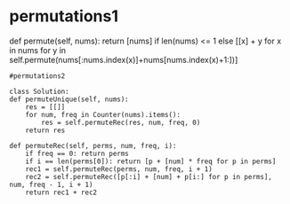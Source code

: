 # permutations1

def permute(self, nums):
    return [nums] if len(nums) <= 1 else [[x] + y for x in nums for y in self.permute(nums[:nums.index(x)]+nums[nums.index(x)+1:])]
    
    
    
    #permutations2
    
    class Solution:
    def permuteUnique(self, nums):
        res = [[]]
        for num, freq in Counter(nums).items():
            res = self.permuteRec(res, num, freq, 0)
        return res
    
    def permuteRec(self, perms, num, freq, i):
        if freq == 0: return perms
        if i == len(perms[0]): return [p + [num] * freq for p in perms]
        rec1 = self.permuteRec(perms, num, freq, i + 1)
        rec2 = self.permuteRec([p[:i] + [num] + p[i:] for p in perms], num, freq - 1, i + 1)
        return rec1 + rec2
